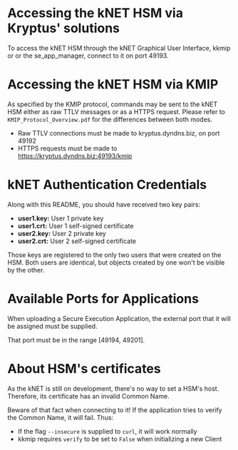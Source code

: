# Accessing the kNET HSM via Kryptus' solutions

To access the kNET HSM through the kNET Graphical User Interface, kkmip or
or the se_app_manager, connect to it on port 49193.


# Accessing the kNET HSM via KMIP

As specified by the KMIP protocol, commands may be sent to the kNET HSM either as
raw TTLV messages or as a HTTPS request. Please refer to `KMIP_Protocol_Overview.pdf`
for the differences between both modes.

* Raw TTLV connections must be made to kryptus.dyndns.biz, on port 49192
* HTTPS requests must be made to https://kryptus.dyndns.biz:49193/kmip


# kNET Authentication Credentials

Along with this README, you should have received two key pairs:

* **user1.key:** User 1 private key
* **user1.crt:** User 1 self-signed certificate
* **user2.key:** User 2 private key
* **user2.crt:** User 2 self-signed certificate

Those keys are registered to the only two users that were created on the HSM. Both
users are identical, but objects created by one won't be visible by the other.


# Available Ports for Applications

When uploading a Secure Execution Application, the external port that it will be
assigned must be supplied.

That port must be in the range [49194, 49201].


# About HSM's certificates

As the kNET is still on development, there's no way to set a HSM's host.
Therefore, its certificate has an invalid Common Name.

Beware of that fact when connecting to it! If the application tries to verify the
Common Name, it will fail. Thus:

* If the flag `--insecure` is supplied to `curl`, it will work normally
* kkmip requires `verify` to be set to `False` when initializing a new Client

